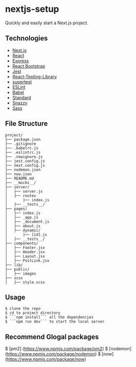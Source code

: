 # nextjs-setup

Quickly and easily start a Next.js project.

## Technologies

- [Next.js](https://nextjs.org/)
- [React](https://reactjs.org/)
- [Express](https://expressjs.com/)
- [React Bootstrap](https://react-bootstrap.github.io/)
- [Jest](https://jestjs.io/)
- [React-Testing-Library](https://testing-library.com)
- [supertest](https://github.com/visionmedia/supertest#readme)
- [ESLint](https://eslint.org/)
- [Babel](https://babeljs.io/)
- [Standard](https://standardjs.com/)
- [Snazzy](https://github.com/standard/snazzy)
- [Sass](https://github.com/sass/dart-sass)

## File Structure

```
project/
├── package.json
├── .gitignore
├── .babelrc.js
├── .eslintrc.js
├── .nowignore.js
├── jest.config.js
├── next.config.js
├── nodemon.json
├── now.json
├── README.md
├── __mocks__/
├── server/
│   ├── server.js
│   ├── routes
│       ├── index.js
│   ├── __tests__/
├── pages/
│   ├── index.js
│   ├── _app.js
│   ├── _document.js
│   ├── about.js
│   ├── dynamic/
│       ├── [id].js
│   ├── __tests__/
├── components/
│   ├── Footer.jsx
│   ├── Header.jsx
│   ├── Layout.jsx
│   ├── PostLink.jsx
├── lib/
├── public/
│   ├── images
├── scss
│   ├── style.scss
```

## Usage

```
$ clone the repo
$ cd to project directory
$ ```npm install``` all the dependencies
$ ```npm run dev``` to start the local server
```

## Recommend Glogal packages 
$ [pm2] (https://www.npmjs.com/package/pm2)
$ [nodemon] (https://www.npmjs.com/package/nodemon)
$ [now] (https://www.npmjs.com/package/now)
